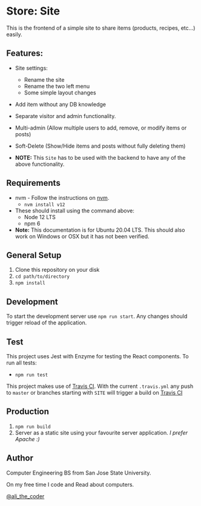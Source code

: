 # Store: Site
This is the frontend of a simple site to share items (products, recipes, etc...) easily. 

## Features:
* Site settings:
  * Rename the site
  * Rename the two left menu
  * Some simple layout changes
* Add item without any DB knowledge
* Separate visitor and admin functionality.
* Multi-admin (Allow multiple users to add, remove, or modify items or posts)
* Soft-Delete (Show/Hide items and posts without fully deleting them)


* **NOTE:** This `Site` has to be used with the backend to have any of the above functionality.

## Requirements
* nvm - Follow the instructions on [nvm](https://github.com/nvm-sh/nvm#installing-and-updating).
  * `nvm install v12`
* These should install using the command above:
  * Node 12 LTS
  * npm 6
* **Note:** This documentation is for Ubuntu 20.04 LTS. This should also work on Windows or OSX but it has not been 
verified.   

## General Setup
1. Clone this repository on your disk
1. `cd path/to/directory`
1. `npm install`

## Development
To start the development server use `npm run start`. Any changes should trigger reload of the application.

## Test
This project uses Jest with Enzyme for testing the React components.
To run all tests:
* `npm run test`

This project makes use of [Travis CI](https://travis-ci.com/). 
With the current `.travis.yml` any push to `master` or branches starting with `SITE` will trigger a build on
[Travis CI](https://travis-ci.com/)     

## Production
1. `npm run build`
1. Server as a static site using your favourite server application. *I prefer Apache :)*


## Author
Computer Engineering BS from San Jose State University.

On my free time I code and Read about computers.

[@ali_the_coder](https://twitter.com/ali_the_coder)